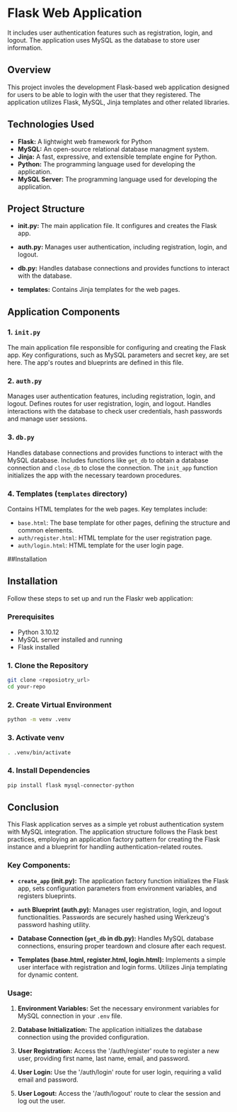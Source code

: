 
# Flask Web Application

It includes user authentication features such as registration, login, and logout. The application uses MySQL as the database to store user information.

## Overview

This project involes the development Flask-based web application designed for users to be able to login with the user that they registered. The application utilizes Flask, MySQL, Jinja templates and other related libraries.

## Technologies Used

- **Flask:** A lightwight web framework for Python
- **MySQL:** An open-source relational database managment system.
- **Jinja:** A fast, expressive, and extensible template engine for Python.
- **Python:** The programming language used for developing the application.
- **MySQL Server:** The programming language used for developing the application.


## Project Structure

- **init.py:** The main application file. It configures and creates the Flask app.

- **auth.py:** Manages user authentication, including registration, login, and logout.

- **db.py:** Handles database connections and provides functions to interact with the database.

- **templates:** Contains Jinja templates for the web pages.

## Application Components

### 1. `init.py`

The main application file responsible for configuring and creating the Flask app. Key configurations, such as MySQL parameters and secret key, are set here. The app's routes and blueprints are defined in this file.

### 2. `auth.py`

Manages user authentication features, including registration, login, and logout. Defines routes for user registration, login, and logout. Handles interactions with the database to check user credentials, hash passwords and manage user sessions.

### 3. `db.py`

Handles database connections and provides functions to interact with the MySQL database. Includes functions like `get_db` to obtain a database connection and `close_db` to close the connection. The `init_app` function initializes the app with the necessary teardown procedures.

### 4. Templates (`templates` directory)

Contains HTML templates for the web pages. Key templates include:
   - `base.html`: The base template for other pages, defining the structure and common elements.
   - `auth/register.html`: HTML template for the user registration page.
   - `auth/login.html`: HTML template for the user login page.

##Installation
## Installation

Follow these steps to set up and run the Flaskr web application:

### Prerequisites

- Python 3.10.12 
- MySQL server installed and running
- Flask installed

### 1. Clone the Repository

```bash
git clone <reposiotry_url>
cd your-repo
```

### 2. Create Virtual Environment

```bash
python -m venv .venv
```

### 3. Activate venv

```bash
. .venv/bin/activate
```

### 4. Install Dependencies

```bash
pip install flask mysql-connector-python
```


## Conclusion

This Flask application serves as a simple yet robust authentication system with MySQL integration. The application structure follows the Flask best practices, employing an application factory pattern for creating the Flask instance and a blueprint for handling authentication-related routes. 

### Key Components:

- **`create_app` (init.py):** The application factory function initializes the Flask app, sets configuration parameters from environment variables, and registers blueprints.

- **`auth` Blueprint (auth.py):** Manages user registration, login, and logout functionalities. Passwords are securely hashed using Werkzeug's password hashing utility.

- **Database Connection (`get_db` in db.py):** Handles MySQL database connections, ensuring proper teardown and closure after each request.

- **Templates (base.html, register.html, login.html):** Implements a simple user interface with registration and login forms. Utilizes Jinja templating for dynamic content.

### Usage:

1. **Environment Variables:** Set the necessary environment variables for MySQL connection in your `.env` file.

2. **Database Initialization:** The application initializes the database connection using the provided configuration.

3. **User Registration:** Access the '/auth/register' route to register a new user, providing first name, last name, email, and password.

4. **User Login:** Use the '/auth/login' route for user login, requiring a valid email and password.

5. **User Logout:** Access the '/auth/logout' route to clear the session and log out the user.



